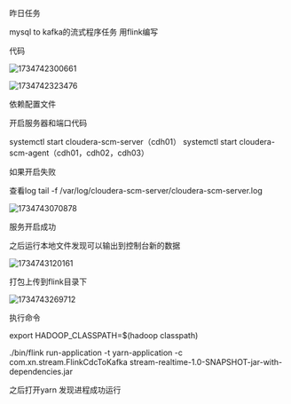 昨日任务

mysql to kafka的流式程序任务 用flink编写

代码

![1734742300661](C:\Users\许晓楠\AppData\Roaming\Typora\typora-user-images\1734742300661.png)

![1734742323476](C:\Users\许晓楠\AppData\Roaming\Typora\typora-user-images\1734742323476.png)

依赖配置文件

 

开启服务器和端口代码

systemctl start cloudera-scm-server（cdh01）
systemctl start cloudera-scm-agent（cdh01，cdh02，cdh03）

如果开启失败

查看log tail -f /var/log/cloudera-scm-server/cloudera-scm-server.log



![1734743070878](C:\Users\许晓楠\AppData\Roaming\Typora\typora-user-images\1734743070878.png)

服务开启成功



之后运行本地文件发现可以输出到控制台新的数据

![1734743120161](C:\Users\许晓楠\AppData\Roaming\Typora\typora-user-images\1734743120161.png)



打包上传到flink目录下

![1734743269712](C:\Users\许晓楠\AppData\Roaming\Typora\typora-user-images\1734743269712.png)

执行命令

export HADOOP_CLASSPATH=$(hadoop classpath)

./bin/flink run-application -t yarn-application -c  com.xn.stream.FlinkCdcToKafka stream-realtime-1.0-SNAPSHOT-jar-with-dependencies.jar

之后打开yarn 发现进程成功运行

